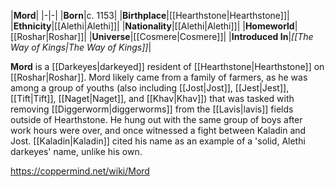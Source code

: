 |**Mord**|
|-|-|
|**Born**|c. 1153|
|**Birthplace**|[[Hearthstone\|Hearthstone]]|
|**Ethnicity**|[[Alethi\|Alethi]]|
|**Nationality**|[[Alethi\|Alethi]]|
|**Homeworld**|[[Roshar\|Roshar]]|
|**Universe**|[[Cosmere\|Cosmere]]|
|**Introduced In**|*[[The Way of Kings\|The Way of Kings]]*|

**Mord** is a [[Darkeyes\|darkeyed]] resident of [[Hearthstone\|Hearthstone]] on [[Roshar\|Roshar]].
Mord likely came from a family of farmers, as he was among a group of youths (also including [[Jost\|Jost]], [[Jest\|Jest]], [[Tift\|Tift]], [[Naget\|Naget]], and [[Khav\|Khav]]) that was tasked with removing [[Diggerworm\|diggerworms]] from the [[Lavis\|lavis]] fields outside of Hearthstone. He hung out with the same group of boys after work hours were over, and once witnessed a fight between Kaladin and Jost.
[[Kaladin\|Kaladin]] cited his name as an example of a 'solid, Alethi darkeyes' name, unlike his own.



https://coppermind.net/wiki/Mord